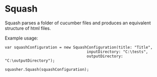 # Squash

Squash parses a folder of cucumber files and produces an equivalent structure of html files.


Example usage:
```
var squashConfiguration = new SquashConfiguration(title: "Title",
                                    inputDirectory: "C:\tests",
                                    outputDirectory: "C:\outputDirectory");

squasher.Squash(squashConfiguration);
```
